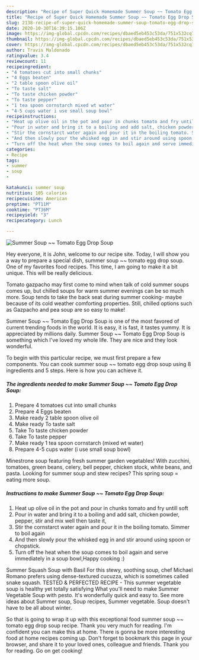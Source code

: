 ```yaml
---
description: "Recipe of Super Quick Homemade Summer Soup ~~ Tomato Egg Drop Soup"
title: "Recipe of Super Quick Homemade Summer Soup ~~ Tomato Egg Drop Soup"
slug: 2138-recipe-of-super-quick-homemade-summer-soup-tomato-egg-drop-soup
date: 2020-10-30T16:39:15.106Z
image: https://img-global.cpcdn.com/recipes/dbaed5eb453c53da/751x532cq70/summer-soup-tomato-egg-drop-soup-recipe-main-photo.jpg
thumbnail: https://img-global.cpcdn.com/recipes/dbaed5eb453c53da/751x532cq70/summer-soup-tomato-egg-drop-soup-recipe-main-photo.jpg
cover: https://img-global.cpcdn.com/recipes/dbaed5eb453c53da/751x532cq70/summer-soup-tomato-egg-drop-soup-recipe-main-photo.jpg
author: Travis Maldonado
ratingvalue: 3.4
reviewcount: 11
recipeingredient:
- "4 tomatoes cut into small chunks"
- "4 Eggs beaten"
- "2 table spoon olive oil"
- "To taste salt"
- "To taste chicken powder"
- "To taste pepper"
- "1 tea spoon cornstarch mixed wt water"
- "4-5 cups water i use small soup bowl"
recipeinstructions:
- "Heat up olive oil in the pot and pour in chunks tomato and fry untill soft"
- "Pour in water and bring it to a boiling and add salt, chicken powder, pepper, stir and mix well then taste it,"
- "Stir the cornstarct water again and pour it in the boiling tomato. Simmer to boil again"
- "And then slowly pour the whisked egg in and stir around using spoon or chopstick."
- "Turn off the heat when the soup comes to boil again and serve immediately in a soup bowl,Happy cooking :)"
categories:
- Recipe
tags:
- summer
- soup
- 

katakunci: summer soup  
nutrition: 105 calories
recipecuisine: American
preptime: "PT11M"
cooktime: "PT36M"
recipeyield: "3"
recipecategory: Lunch

---
```



![Summer Soup ~~ Tomato Egg Drop Soup](https://img-global.cpcdn.com/recipes/dbaed5eb453c53da/751x532cq70/summer-soup-tomato-egg-drop-soup-recipe-main-photo.jpg)

Hey everyone, it is John, welcome to our recipe site. Today, I will show you a way to prepare a special dish, summer soup ~~ tomato egg drop soup. One of my favorites food recipes. This time, I am going to make it a bit unique. This will be really delicious.

Tomato gazpacho may first come to mind when talk of cold summer soups comes up, but chilled soups for warm summer evenings can be so much more. Soup tends to take the back seat during summer cooking- maybe because of its cold weather comforting properties. Still, chilled options such as Gazpacho and pea soup are so easy to make!

Summer Soup ~~ Tomato Egg Drop Soup is one of the most favored of current trending foods in the world. It is easy, it is fast, it tastes yummy. It is appreciated by millions daily. Summer Soup ~~ Tomato Egg Drop Soup is something which I've loved my whole life. They are nice and they look wonderful.


To begin with this particular recipe, we must first prepare a few components. You can cook summer soup ~~ tomato egg drop soup using 8 ingredients and 5 steps. Here is how you can achieve it.

<!--inarticleads1-->

##### The ingredients needed to make Summer Soup ~~ Tomato Egg Drop Soup:

1. Prepare 4 tomatoes cut into small chunks
1. Prepare 4 Eggs beaten
1. Make ready 2 table spoon olive oil
1. Make ready To taste salt
1. Take To taste chicken powder
1. Take To taste pepper
1. Make ready 1 tea spoon cornstarch (mixed wt water)
1. Prepare 4-5 cups water (i use small soup bowl)


Minestrone soup featuring fresh summer garden vegetables! With zucchini, tomatoes, green beans, celery, bell pepper, chicken stock, white beans, and pasta. Looking for summer soup and stew recipes? This spring soup = eating more soup. 

<!--inarticleads2-->

##### Instructions to make Summer Soup ~~ Tomato Egg Drop Soup:

1. Heat up olive oil in the pot and pour in chunks tomato and fry untill soft
1. Pour in water and bring it to a boiling and add salt, chicken powder, pepper, stir and mix well then taste it,
1. Stir the cornstarct water again and pour it in the boiling tomato. Simmer to boil again
1. And then slowly pour the whisked egg in and stir around using spoon or chopstick.
1. Turn off the heat when the soup comes to boil again and serve immediately in a soup bowl,Happy cooking :)


Summer Squash Soup with Basil For this stewy, soothing soup, chef Michael Romano prefers using dense-textured cucuzza, which is sometimes called snake squash. TESTED &amp; PERFECTED RECIPE - This summer vegetable soup is healthy yet totally satisfying What you&#39;ll need to make Summer Vegetable Soup with pesto. It&#39;s wonderfully quick and easy to. See more ideas about Summer soup, Soup recipes, Summer vegetable. Soup doesn&#39;t have to be all about winter. 

So that is going to wrap it up with this exceptional food summer soup ~~ tomato egg drop soup recipe. Thank you very much for reading. I'm confident you can make this at home. There is gonna be more interesting food at home recipes coming up. Don't forget to bookmark this page in your browser, and share it to your loved ones, colleague and friends. Thank you for reading. Go on get cooking!
